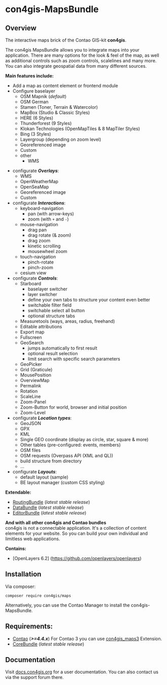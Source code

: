 # con4gis-MapsBundle

## Overview
The interactive maps brick of the Contao GIS-kit **con4gis**.

The con4gis MapsBundle allows you to integrate maps into your application. There 
are many options for the look & feel of the map, as well as additional controls such as 
zoom controls, scalelines and many more. You can also integrate geospatial data from many different sources.

__Main features include:__
* Add a map as content element or frontend module
* Configure baselayer 
    - OSM Mapnik (*default*)
    - OSM German
    - Stamen (Toner, Terrain & Watercolor)
    - MapBox (Studio & Classic Styles)
    - HERE (6 Styles)
    - Thunderforest (9 Styles)
    - Klokan Technologies (OpenMapTiles & 8 MapTiler Styles)
    - Bing (3 Styles)
    - Layergroup (depending on zoom level)
    - Georeferenced image
    - Custom
    - other
        - WMS
- configurate ***Overlays***:
    - WMS
    - OpenWeatherMap
    - OpenSeaMap
    - Georeferenced image
    - Custom
- configurate ***Interactions***:
    - keyboard-navigation
        - pan (with arrow-keys)
        - zoom (with `+` and `-`)
    - mouse-navigation
        - drag pan
        - drag rotate (& zoom)
        - drag zoom
        - kinetic scrolling
        - mousewheel zoom
    - touch-navigation
        - pinch-rotate
        - pinch-zoom
    - cesium view
- configurate ***Controls***:
    - Starboard
        - baselayer switcher
        - layer switcher
        - define your own tabs to structure your content even better
        - switchable filter field
        - switchable select all button
        - optional structure tabs
    - Measuretools (ways, areas, radius, freehand)
    - Editable attributions
    - Export map
    - Fullscreen
    - GeoSearch
        - jumps automatically to first result 
        - optional result selection
        - limit search with specific search parameters
    - GeoPicker
    - Grid (Graticule)
    - MousePosition
    - OverviewMap
    - Permalink
    - Rotation
    - ScaleLine
    - Zoom-Panel
    - Zoom-Button for world, browser and initial position
    - Zoom-Level
- configurate ***Location types***:
    - GeoJSON
    - GPX
    - KML
    - Single GEO coordinate (display as circle, star, square & more)
    - Other tables (pre-configured: events, members)
    - OSM files
    - OSM requests (Overpass API (XML and QL))
    - build structure from directory
    - ...
- configurate ***Layouts***:
    - default layout (sample)
    - BE layout manager (custom CSS styling) 

**Extendable:**
- [RoutingBundle](https://github.com/Kuestenschmiede/RoutingBundle/releases) (*latest stable release*)
- [DataBundle](https://github.com/Kuestenschmiede/DataBundle/releases) (*latest stable release*)
- [EditorBundle](https://github.com/Kuestenschmiede/EditorBundle/releases) (*latest stable release*)
  
**And with all other con4gis and Contao bundles**  
con4gis is not a connectable application. It's a collection of content 
elements for your website. So you can build your own individual and limitless web applications.


**Contains:**
- [OpenLayers 6.2] (https://github.com/openlayers/openlayers)

## Installation
Via composer:
```
composer require con4gis/maps
```
Alternatively, you can use the Contao Manager to install the con4gis-MapsBundle.

## Requirements:
- [Contao](https://github.com/contao/core-bundle) (***>=4.4.x***)
For Contao 3 you can use [con4gis_maps3](https://github.com/Kuestenschmiede/con4gis_maps3/releases) Extension.
- [CoreBundle](https://github.com/Kuestenschmiede/CoreBundle/releases) (*latest stable release*)

## Documentation
Visit [docs.con4gis.org](https://docs.con4gis.org) for a user documentation. You can also contact us via the support forum there.

